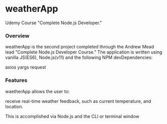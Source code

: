 # weatherApp

Udemy Course "Complete Node.js Developer."

<h3>Overview</h3>
weatherApp is the second project completed through the Andrew Mead lead "Complete Node.js Developer Course." The application is written using vanilla JS(ES6), Node.js(v11) and the following NPM devDependencies:

axios
yargs
request

<h3>Features</h3>
waetherApp allows the user to:

receive real-time weather feedback, such as current temperature, and location.

This is accomplished via Node.js and the CLI or terminal window
